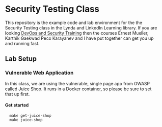 # Security Testing Class
This repository is the example code and lab environment for the the Security Testing class in the Lynda and LinkedIn Learning library. If you are looking [DevOps and Security Training](https://www.lynda.com/SharedPlaylist/ccf29d5fa587472c95573529a0a94363) then the courses Ernest Mueller, Karthik Gaekwad Peco Karayanev and I have put together can get you up and running fast.

## Lab Setup

### Vulnerable Web Application

In this class, we are using the vulnerable, single page app from OWASP called Juice Shop. It runs in a Docker container, so please be sure to set that up first.

#### Get started

```
  make get-juice-shop
  make juice-shop
```
